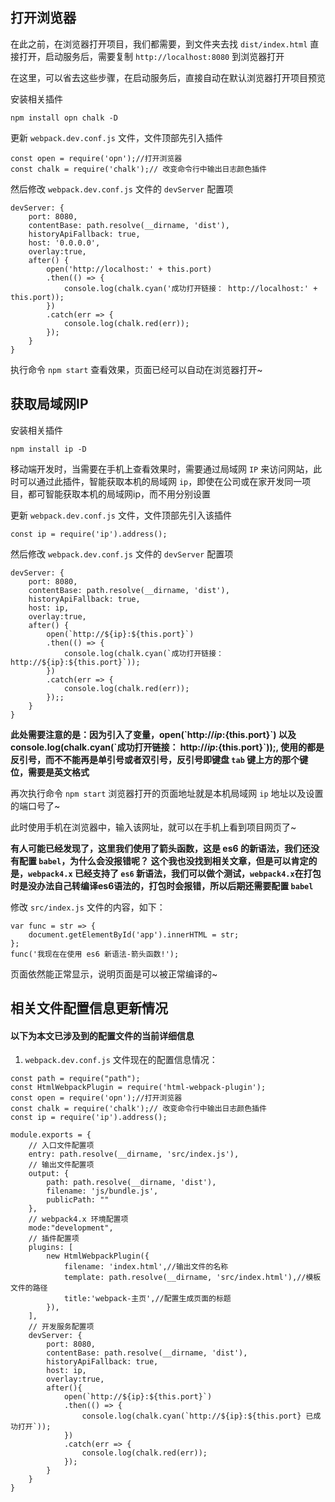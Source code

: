 ## 打开浏览器

在此之前，在浏览器打开项目，我们都需要，到文件夹去找 `dist/index.html` 直接打开，启动服务后，需要复制 `http://localhost:8080` 到浏览器打开

在这里，可以省去这些步骤，在启动服务后，直接自动在默认浏览器打开项目预览

安装相关插件

```
npm install opn chalk -D
```

更新 `webpack.dev.conf.js` 文件，文件顶部先引入插件

```
const open = require('opn');//打开浏览器
const chalk = require('chalk');// 改变命令行中输出日志颜色插件
```

然后修改 `webpack.dev.conf.js` 文件的 `devServer` 配置项 

```
devServer: {
    port: 8080,
    contentBase: path.resolve(__dirname, 'dist'),
    historyApiFallback: true,
    host: '0.0.0.0',
    overlay:true,
    after() {
        open('http://localhost:' + this.port)
        .then(() => {
            console.log(chalk.cyan('成功打开链接： http://localhost:' + this.port));
        })
        .catch(err => {
            console.log(chalk.red(err));
        });
    }
}
```

执行命令 `npm start` 查看效果，页面已经可以自动在浏览器打开~


## 获取局域网IP

安装相关插件 

```
npm install ip -D
```

移动端开发时，当需要在手机上查看效果时，需要通过局域网 `IP` 来访问网站，此时可以通过此插件，智能获取本机的局域网 `ip`，即使在公司或在家开发同一项目，都可智能获取本机的局域网ip，而不用分别设置

更新 `webpack.dev.conf.js` 文件，文件顶部先引入该插件

```
const ip = require('ip').address();
```

然后修改 `webpack.dev.conf.js` 文件的 `devServer` 配置项 

```
devServer: {
    port: 8080,
    contentBase: path.resolve(__dirname, 'dist'),
    historyApiFallback: true,
    host: ip,
    overlay:true,
    after() {
        open(`http://${ip}:${this.port}`)
        .then(() => {
            console.log(chalk.cyan(`成功打开链接： http://${ip}:${this.port}`));
        })
        .catch(err => {
            console.log(chalk.red(err));
        });;
    }
}
```

**此处需要注意的是：因为引入了变量，open(\`http://${ip}:${this.port}\`) 以及 console.log(chalk.cyan(\`成功打开链接： http://${ip}:${this.port}\`));, 使用的都是反引号，而不不能再是单引号或者双引号，反引号即键盘 `tab` 键上方的那个键位，需要是英文格式**

再次执行命令 `npm start` 浏览器打开的页面地址就是本机局域网 `ip` 地址以及设置的端口号了~

此时使用手机在浏览器中，输入该网址，就可以在手机上看到项目网页了~

**有人可能已经发现了，这里我们使用了箭头函数，这是 es6 的新语法，我们还没有配置 `babel`，为什么会没报错呢？ 这个我也没找到相关文章，但是可以肯定的是，`webpack4.x` 已经支持了 `es6` 新语法，我们可以做个测试，`webpack4.x`在打包时是没办法自己转编译es6语法的，打包时会报错，所以后期还需要配置 `babel`**

修改 `src/index.js` 文件的内容，如下：

```
var func = str => {
    document.getElementById('app').innerHTML = str;
};
func('我现在在使用 es6 新语法-箭头函数!');
```

页面依然能正常显示，说明页面是可以被正常编译的~

## 相关文件配置信息更新情况

#### 以下为本文已涉及到的配置文件的当前详细信息

1. `webpack.dev.conf.js` 文件现在的配置信息情况：

```
const path = require("path");
const HtmlWebpackPlugin = require('html-webpack-plugin');
const open = require('opn');//打开浏览器
const chalk = require('chalk');// 改变命令行中输出日志颜色插件
const ip = require('ip').address();

module.exports = {
    // 入口文件配置项
    entry: path.resolve(__dirname, 'src/index.js'),
    // 输出文件配置项
    output: {
        path: path.resolve(__dirname, 'dist'),
        filename: 'js/bundle.js',
        publicPath: ""
    },
    // webpack4.x 环境配置项
    mode:"development",
    // 插件配置项
    plugins: [
        new HtmlWebpackPlugin({
            filename: 'index.html',//输出文件的名称
            template: path.resolve(__dirname, 'src/index.html'),//模板文件的路径
            title:'webpack-主页',//配置生成页面的标题
        }),
    ],
    // 开发服务配置项
    devServer: {
        port: 8080,
        contentBase: path.resolve(__dirname, 'dist'),
        historyApiFallback: true,
        host: ip,
        overlay:true,
        after(){
            open(`http://${ip}:${this.port}`)
            .then(() => {
                console.log(chalk.cyan(`http://${ip}:${this.port} 已成功打开`));
            })
            .catch(err => {
                console.log(chalk.red(err));
            });
        }
    }
}
```